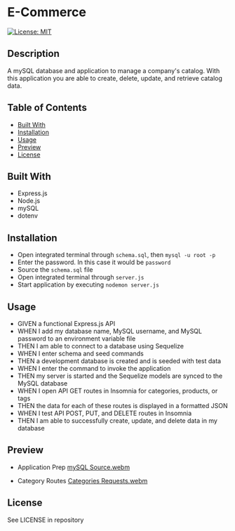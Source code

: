 # E-Commerce
[![License: MIT](https://img.shields.io/badge/License-MIT-yellow.svg)](https://opensource.org/licenses/MIT)  

## Description

A mySQL database and application to manage a company's catalog. With this application you are able to create, delete, update, and retrieve catalog data.

## Table of Contents

- [Built With](#built-with)
- [Installation](#installation)
- [Usage](#usage)
- [Preview](#preview)
- [License](#license)

## Built With

- Express.js
- Node.js
- mySQL
- dotenv

## Installation

- Open integrated terminal through `schema.sql`, then `mysql -u root -p`
- Enter the password. In this case it would be `password`
- Source the `schema.sql` file
- Open integrated terminal through `server.js`
- Start application by executing `nodemon server.js`

## Usage

- GIVEN a functional Express.js API
- WHEN I add my database name, MySQL username, and MySQL password to an environment variable file
- THEN I am able to connect to a database using Sequelize
- WHEN I enter schema and seed commands
- THEN a development database is created and is seeded with test data
- WHEN I enter the command to invoke the application
- THEN my server is started and the Sequelize models are synced to the MySQL database
- WHEN I open API GET routes in Insomnia for categories, products, or tags
- THEN the data for each of these routes is displayed in a formatted JSON
- WHEN I test API POST, PUT, and DELETE routes in Insomnia
- THEN I am able to successfully create, update, and delete data in my database

## Preview

- Application Prep
[mySQL Source.webm](https://user-images.githubusercontent.com/114375310/214337166-1f6e060f-95cc-4e9d-8d4a-411f8123da10.webm)

- Category Routes
[Categories Requests.webm](https://user-images.githubusercontent.com/114375310/214340983-98c301a3-be51-4dcc-8211-48b22c9fda6d.webm)

## License

See LICENSE in repository
